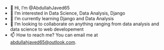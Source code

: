 - 👋 Hi, I’m @AbdullahJaved65
- 👀 I’m interested in Data Science, Data Analysis, Django
- 🌱 I’m currently learning Django and Data Analysis
- 💞️ I’m looking to collaborate on anything ranging from data analysis and data science to web developement
- 📫 How to reach me? You can email me at abdullahjaved65@outlook.com.

<!---
AbdullahJaved65/AbdullahJaved65 is a ✨ special ✨ repository because its `README.md` (this file) appears on your GitHub profile.
You can click the Preview link to take a look at your changes.
--->
